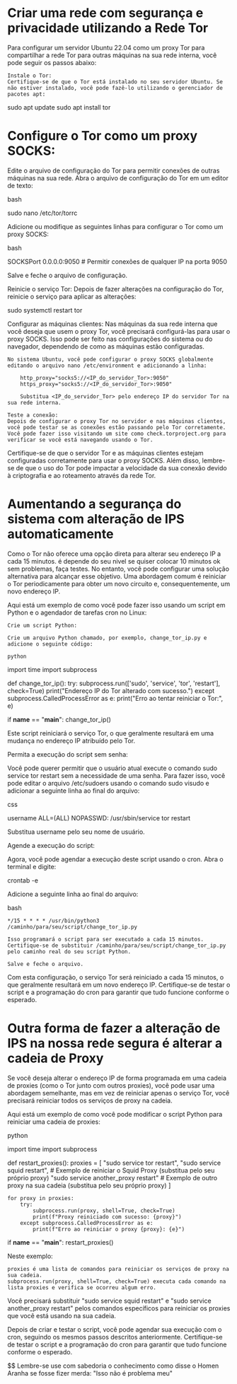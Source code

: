 # Criar uma rede com segurança e privacidade utilizando a Rede Tor

Para configurar um servidor Ubuntu 22.04 como um proxy Tor para compartilhar a rede Tor para outras máquinas na sua rede interna, você pode seguir os passos abaixo:

    Instale o Tor:
    Certifique-se de que o Tor está instalado no seu servidor Ubuntu. Se não estiver instalado, você pode fazê-lo utilizando o gerenciador de pacotes apt: 

sudo apt update
sudo apt install tor

# Configure o Tor como um proxy SOCKS:

Edite o arquivo de configuração do Tor para permitir conexões de outras máquinas na sua rede. Abra o arquivo de configuração do Tor em um editor de texto:

bash

sudo nano /etc/tor/torrc

Adicione ou modifique as seguintes linhas para configurar o Tor como um proxy SOCKS:

bash

SOCKSPort 0.0.0.0:9050 # Permitir conexões de qualquer IP na porta 9050

Salve e feche o arquivo de configuração.

Reinicie o serviço Tor:
Depois de fazer alterações na configuração do Tor, reinicie o serviço para aplicar as alterações:

sudo systemctl restart tor

Configurar as máquinas clientes:
Nas máquinas da sua rede interna que você deseja que usem o proxy Tor, você precisará configurá-las para usar o proxy SOCKS. Isso pode ser feito nas configurações do sistema ou do navegador, dependendo de como as máquinas estão configuradas.

    No sistema Ubuntu, você pode configurar o proxy SOCKS globalmente editando o arquivo nano /etc/environment e adicionando a linha:

        http_proxy="socks5://<IP_do_servidor_Tor>:9050"
        https_proxy="socks5://<IP_do_servidor_Tor>:9050"

        Substitua <IP_do_servidor_Tor> pelo endereço IP do servidor Tor na sua rede interna.

    Teste a conexão:
    Depois de configurar o proxy Tor no servidor e nas máquinas clientes, você pode testar se as conexões estão passando pelo Tor corretamente. Você pode fazer isso visitando um site como check.torproject.org para verificar se você está navegando usando o Tor.

Certifique-se de que o servidor Tor e as máquinas clientes estejam configuradas corretamente para usar o proxy SOCKS. Além disso, lembre-se de que o uso do Tor pode impactar a velocidade da sua conexão devido à criptografia e ao roteamento através da rede Tor.

# Aumentando a segurança do sistema com alteração de IPS automaticamente

Como o  Tor não oferece uma opção direta para alterar seu endereço IP a cada 15 minutos. é depende do seu nivel se quiser colocar 10 minutos ok sem problemas, faça testes.
No entanto, você pode configurar uma solução alternativa para alcançar esse objetivo. Uma abordagem comum é reiniciar o Tor periodicamente para obter um novo circuito e, consequentemente, um novo endereço IP.

Aqui está um exemplo de como você pode fazer isso usando um script em Python e o agendador de tarefas cron no Linux:

    Crie um script Python:

    Crie um arquivo Python chamado, por exemplo, change_tor_ip.py e adicione o seguinte código:

    python

import time
import subprocess

def change_tor_ip():
    try:
        subprocess.run(['sudo', 'service', 'tor', 'restart'], check=True)
        print("Endereço IP do Tor alterado com sucesso.")
    except subprocess.CalledProcessError as e:
        print("Erro ao tentar reiniciar o Tor:", e)

if __name__ == "__main__":
    change_tor_ip()

Este script reiniciará o serviço Tor, o que geralmente resultará em uma mudança no endereço IP atribuído pelo Tor.

Permita a execução do script sem senha:

Você pode querer permitir que o usuário atual execute o comando sudo service tor restart sem a necessidade de uma senha. Para fazer isso, você pode editar o arquivo /etc/sudoers usando o comando sudo visudo e adicionar a seguinte linha ao final do arquivo:

css

username ALL=(ALL) NOPASSWD: /usr/sbin/service tor restart

Substitua username pelo seu nome de usuário.

Agende a execução do script:

Agora, você pode agendar a execução deste script usando o cron. Abra o terminal e digite:

crontab -e

Adicione a seguinte linha ao final do arquivo:

bash

    */15 * * * * /usr/bin/python3 /caminho/para/seu/script/change_tor_ip.py

    Isso programará o script para ser executado a cada 15 minutos. Certifique-se de substituir /caminho/para/seu/script/change_tor_ip.py pelo caminho real do seu script Python.

    Salve e feche o arquivo.

Com esta configuração, o serviço Tor será reiniciado a cada 15 minutos, o que geralmente resultará em um novo endereço IP. Certifique-se de testar o script e a programação do cron para garantir que tudo funcione conforme o esperado.

# Outra forma de fazer a alteração de IPS na nossa rede segura é alterar a cadeia de Proxy

Se você deseja alterar o endereço IP de forma programada em uma cadeia de proxies (como o Tor junto com outros proxies), você pode usar uma abordagem semelhante, mas em vez de reiniciar apenas o serviço Tor, você precisará reiniciar todos os serviços de proxy na cadeia.

Aqui está um exemplo de como você pode modificar o script Python para reiniciar uma cadeia de proxies:

python

import time
import subprocess

def restart_proxies():
    proxies = [
        "sudo service tor restart",
        "sudo service squid restart",  # Exemplo de reiniciar o Squid Proxy (substitua pelo seu próprio proxy)
        "sudo service another_proxy restart"  # Exemplo de outro proxy na sua cadeia (substitua pelo seu próprio proxy)
    ]

    for proxy in proxies:
        try:
            subprocess.run(proxy, shell=True, check=True)
            print(f"Proxy reiniciado com sucesso: {proxy}")
        except subprocess.CalledProcessError as e:
            print(f"Erro ao reiniciar o proxy {proxy}: {e}")

if __name__ == "__main__":
    restart_proxies()

Neste exemplo:

    proxies é uma lista de comandos para reiniciar os serviços de proxy na sua cadeia.
    subprocess.run(proxy, shell=True, check=True) executa cada comando na lista proxies e verifica se ocorreu algum erro.

Você precisará substituir "sudo service squid restart" e "sudo service another_proxy restart" pelos comandos específicos para reiniciar os proxies que você está usando na sua cadeia.

Depois de criar e testar o script, você pode agendar sua execução com o cron, seguindo os mesmos passos descritos anteriormente. Certifique-se de testar o script e a programação do cron para garantir que tudo funcione conforme o esperado.

$$ Lembre-se use com sabedoria o conhecimento como disse o Homen Aranha se fosse fizer merda: "Isso não é problema meu"

